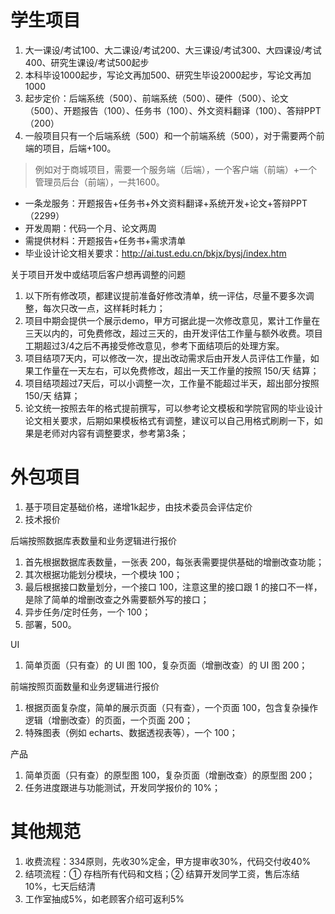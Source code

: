 # 学生项目

1. 大一课设/考试100、大二课设/考试200、大三课设/考试300、大四课设/考试400、研究生课设/考试500起步
2. 本科毕设1000起步，写论文再加500、研究生毕设2000起步，写论文再加1000
3. 起步定价：后端系统（500）、前端系统（500）、硬件（500）、论文（500）、开题报告（100）、任务书（100）、外文资料翻译（100）、答辩PPT（200）
4. 一般项目只有一个后端系统（500）和一个前端系统（500），对于需要两个前端的项目，后端+100。

> 例如对于商城项目，需要一个服务端（后端），一个客户端（前端）+一个管理员后台（前端），一共1600。

- 一条龙服务：开题报告+任务书+外文资料翻译+系统开发+论文+答辩PPT（2299）
- 开发周期：代码一个月、论文两周
- 需提供材料：开题报告+任务书+需求清单
- 毕业设计论文相关要求：http://ai.tust.edu.cn/bkjx/bysj/index.htm

关于项目开发中或结项后客户想再调整的问题
1. 以下所有修改项，都建议提前准备好修改清单，统一评估，尽量不要多次调整，每次只改一点，这样耗时耗力；
2. 项目中期会提供一个展示demo，甲方可据此提一次修改意见，累计工作量在三天以内的，可免费修改，超过三天的，由开发评估工作量与额外收费。项目工期超过3/4之后不再接受修改意见，参考下面结项后的处理方案。
3. 项目结项7天内，可以修改一次，提出改动需求后由开发人员评估工作量，如果工作量在一天左右，可以免费修改，超出一天工作量的按照 150/天 结算；
4. 项目结项超过7天后，可以小调整一次，工作量不能超过半天，超出部分按照 150/天 结算；
5. 论文统一按照去年的格式提前撰写，可以参考论文模板和学院官网的毕业设计论文相关要求，后期如果模板格式有调整，建议可以自己用格式刷刷一下，如果是老师对内容有调整要求，参考第3条；

# 外包项目

1. 基于项目定基础价格，递增1k起步，由技术委员会评估定价
2. 技术报价

后端按照数据库表数量和业务逻辑进行报价
1. 首先根据数据库表数量，一张表 200，每张表需要提供基础的增删改查功能；
2. 其次根据功能划分模块，一个模块 100；
3. 最后根据接口数量划分，一个接口 100，注意这里的接口跟 1 的接口不一样，是除了简单的增删改查之外需要额外写的接口；
4. 异步任务/定时任务，一个 100；
5. 部署，500。

UI 
1. 简单页面（只有查）的 UI 图 100，复杂页面（增删改查）的 UI 图 200；

前端按照页面数量和业务逻辑进行报价
1. 根据页面复杂度，简单的展示页面（只有查），一个页面 100，包含复杂操作逻辑（增删改查）的页面，一个页面 200；
2. 特殊图表（例如 echarts、数据透视表等），一个 100；

产品
1. 简单页面（只有查）的原型图 100，复杂页面（增删改查）的原型图 200；
2. 任务进度跟进与功能测试，开发同学报价的 10%；

# 其他规范

1. 收费流程：334原则，先收30%定金，甲方提审收30%，代码交付收40%
2. 结项流程：① 存档所有代码和文档；② 结算开发同学工资，售后冻结10%，七天后结清
3. 工作室抽成5%，如老顾客介绍可返利5%
